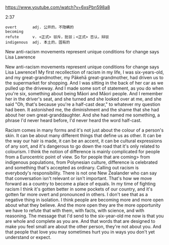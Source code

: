 https://www.youtube.com/watch?v=6xsPbn598a8

2:37

```  
overt       adj. 公开的，不隐瞒的
becoming    
refute      v. <正式> 驳斥，批驳；<正式> 否认，辩驳
indigenous  adj. 本土的，固有的
```

New anti-racism movements represent unique conditions for change says Lisa Lawrence

New anti-racism movements represent unique conditions for change says Lisa Lawrence1 My first recollection of racism in my life, I was six-years-old, and my great-grandmother, my Pākehā&nbsp;great-grandmother, had driven us to the supermarket for shopping. And I was sitting in the back of her car as we pulled up the driveway. And I made some sort of statement, as you do when you're six, something about being Māori and Māori people. And I remember her in the driver's seat, and she turned and she looked over at me, and she said "Oh, that's because you're a half-cast dear," to whatever my question had been. It astonished me, the diminishment and the shame that she had about her own great-granddaughter. And she had named me something, a phrase I'd never heard before, I'd never heard the word half-cast. 

Racism comes in many forms and it's not just about the colour of a person's skin. It can be about many different things that define us as other. It can be the way our hair is made, it can be an accent, it can be cultural expressions of any sort, and it's dangerous to go down the road that it's only related to colourism. I think the notion of difference is mainly complicated for people from a Eurocentric point of view. So for people that are coming&gt; from indigenous populations, from Polynesian culture, difference is celebrated and something that's accepted as ordinary. Calling out racism is everybody's responsibility. There is not one New Zealander who can say that conversation isn't relevant or isn't important. That's how we move forward as a country to become a place of equals. In my time of fighting racism I think it's gotten better in some pockets of our country, and it's gotten far more overt and pronounced in others. I don't see that as a negative thing in isolation. I think people are becoming more and more open about what they believe. And the more open they are the more opportunity we have to refute that with them, with facts, with science, and with reasoning. The message that I'd send to the six-year-old me now is that you are whole and complete as you are. And that words that are designed to make you feel small are about the other person, they're not about you. And that people that love you may sometimes hurt you in ways you don't yet understand or expect. 